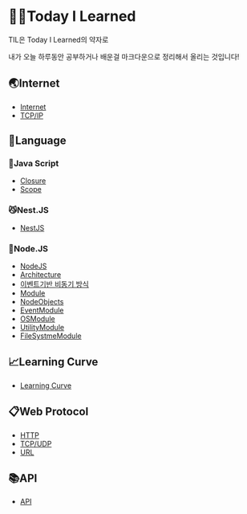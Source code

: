 # 👨‍💻Today I Learned
TIL은 Today I Learned의 약자로

내가 오늘 하루동안 공부하거나 배운걸 마크다운으로 정리해서 올리는 것입니다!

## **🌏Internet**
 - [Internet](internet/Internet.md)
 - [TCP/IP](internet/TCP／IP.md)


## **🧐Language**

### **👊Java Script**
 - [Closure](Language/js/Closure.md)
 - [Scope](Language/js/Scope.md)

### **😼Nest.JS**
 - [NestJS](Language/nestjs/nestjs.md)

### **🤑Node.JS**
 - [NodeJS](Language/nodejs/nodejs.md)
 - [Architecture](Language/nodejs/Architecture.md)
 - [이벤트기반 비동기 방식](Language/nodejs/event-basedAsynchronous.md)
 - [Module](Language/nodejs/module.md)
 - [NodeObjects](Language/nodejs/NodeObjects.md)
 - [EventModule](Language/nodejs/EventModule.md)
 - [OSModule](Language/nodejs/OSModule.md)
 - [UtilityModule](Language/nodejs/UtilityModule.md)
 - [FileSystmeModule](Language/nodejs/FileSystmeModule.md)

## **📈Learning Curve**
 - [Learning Curve](LearningCurve/LearningCurve.md)

## **📋Web Protocol**
 - [HTTP](web_protocol/HTTP.md)
 - [TCP/UDP](web_protocol/TCPvsUDP.md)
 - [URL](Web_protocol/URL.md)

## **📚API**
 - [API](API.md)

